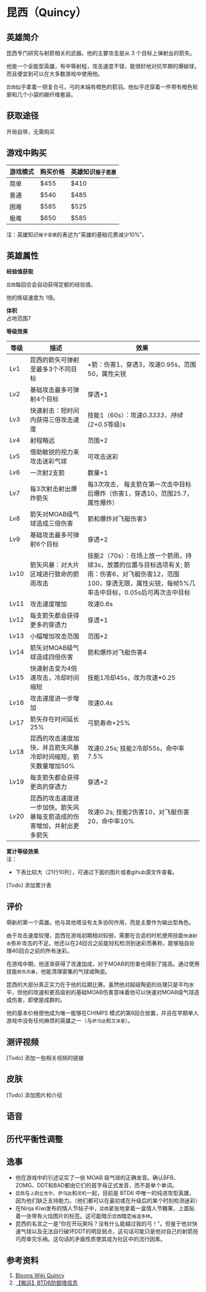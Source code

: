 # 昆西（Quincy）
## 英雄简介
昆西专门研究与射箭相关的武器。他的主要攻击是从 3 个目标上弹射出的箭矢。

他是一个全能型英雄，有中等射程，攻击速度不错，能很好地对抗早期的爆破球，而且便宜到可以在大多数游戏中使用他。

`昆西`似乎拿着一把复合弓，弓的末端有橙色的箭羽。他似乎还穿着一件带有橙色轮廓和几个小袋的碳纤维套装。

## 获取途径
开局自带，无需购买

## 游戏中购买
| 游戏模式 | 购买价格 | 英雄知识`猴子恩惠` | 
| - | - | - |
| 简单 | $455 | $410 |
| 普通 | $540 | $485 |
| 困难 | $585 | $525 |
| 极难 | $650 | $585 |

注：英雄知识`猴子恩惠`的表述为“英雄的基础花费减少10%”。


## 英雄属性
**经验值获取**

`昆西`每回合会自动获得定额的经验值。

他的练级速度为 1倍。

**体积**  
占地范围7

**等级效果**

| 等级 | 描述 | 效果|
| - | - | - |
Lv1 | 昆西的箭矢可弹射至最多3个不同目标 | +箭：伤害1，穿透3，攻速0.95s，范围50，属性尖锐 |
Lv2 | 基础攻击最多可弹射4个目标 | 穿透+1 |
Lv3 | 快速射击：短时间内获得三倍攻击速度 | 技能1（60s）：攻速*0.3333，持续(2+0.5*等级)s |
Lv4 | 射程略远 | 范围+2 |
Lv5 | 借助敏锐的视力来攻击迷彩气球 | 可攻击迷彩 |
Lv6 | 一次射2支箭 | 数量+1 |
Lv7 | 每3次射击射出爆炸箭矢 | 每3次攻击， 每支箭在第一次击中目标后爆炸（伤害1，穿透10，范围25.7，属性爆炸） |
Lv8 | 箭矢对MOAB级气球造成三倍伤害 | 箭和爆炸对飞艇伤害3 |
Lv9 | 基础攻击最多可弹射6个目标 | 穿透+2 |
Lv10 | 箭矢风暴：对大片区域进行致命的箭雨攻击 | 技能2（70s）：在场上放一个箭雨，持续3s，放置的位置与目标选项有关; 箭雨：伤害6，对飞艇伤害12，范围100，穿透无限，属性尖锐，每帧5%几率击中目标，0.05s后可再次击中目标 |
Lv11 | 攻击速度增加 | 攻速0.6s |
Lv12 | 每支箭矢都会获得更多的穿透力 | 穿透+1 |
Lv13 | 小幅增加攻击范围 | 范围+2 |
Lv14 | 箭矢对MOAB级气球造成四倍伤害 | 箭和爆炸对飞艇伤害4 |
Lv15 | 快速射击变为4倍速攻击，冷却时间缩短 | 技能1冷却45s，改为攻速*0.25 |
Lv16 | 攻击速度进一步增加 | 攻速0.4s |
Lv17 | 箭矢存在时间延长25% | 弓箭寿命+25% |
Lv18 | 昆西的攻击速度加快，并且箭矢风暴冷却时间缩短，箭矢数量增加50% | 攻速0.25s; 技能2冷却55s，命中率7.5% |
Lv19 | 每支箭矢都会获得更高的穿透力 | 穿透+2 |
Lv20 | 昆西的攻击速度进一步加快。箭矢风暴每支箭造成的伤害增加，并射出更多箭矢 | 攻速0.2s; 技能2伤害10，对飞艇伤害20，命中率10% |


**累计等级效果**  
注：

- 下表比较大（21行10列），可通过下面的图片或者gihub源文件查看。

[Todo] 添加累计表

## 评价
萌新的第一个英雄。他与其他塔没有太多协同作用，而是主要作为输出型角色。

由于攻击速度较慢，昆西在游戏初期相对较弱，需要在合适的时机使用技能`快速射击`弥补攻击的不足。他还以在24回合之前能轻松检测到迷彩而著称，能够独自处理40回合之前的所有迷彩。

在游戏中期，他逐渐获得了攻速加成，对于MOAB的伤害也得到了提高。通过使用技能`箭矢风暴`，他能清理密集的气球或陶瓷。

昆西的大部分真正实力在于他的后期比赛。虽然他对超级陶瓷的处理只是平均水平，但他的攻速和更高级别的基础MOAB伤害意味着他可以快速对MOAB级气球造成伤害，即使是成群的。

他的基本价格使他成为唯一能够在CHIMPS 模式的第6回合放置，并且在早期单人游戏中没有任何麻烦的英雄之一（与`萨乌达`和`艾泽里`）。

## 测评视频
[Todo] 添加一些相关视频的链接

## 皮肤
[Todo] 添加图片和介绍

## 语音

## 历代平衡性调整

## 逸事
- 他在游戏中的引述证实了一些 MOAB 级气球的正确发音。确认BFB、ZOMG、DDT和BAD都由它们的首字母正式发音，而不是单个单词。
- `昆西`与`上尉丘吉尔`、`萨乌达`和`灵机`一起，目前是 BTD6 中唯一的纯进攻型英雄，因为他们缺乏支持能力。（他们都可以在最初或在升级后的某个时刻检测迷彩）
- 在Ninja Kiwi发布的情人节帖子中，`昆西`紧张地拿着一盒情人节糖果，上面贴着一张带有火焰图片的标签。这可能暗示`昆西`暗恋`格温多林`。
- 昆西的名言之一是“你在开玩笑吗？没有什么能越过我的弓！”。但鉴于他对快速气球以及无法自行破坏DDT的明显弱点，这句话可能只是他对自己的射箭技巧而幸灾乐祸。这句话的矛盾性质使其成为社区中的流行因素。

## 参考资料
1. [Bloons Wiki Quincy](https://bloons.fandom.com/wiki/Quincy_(BTD6))
2. [【搬运】BTD6防御塔信息](https://docs.qq.com/sheet/DVm9tcFl1ZndGd0Rv?tab=bb08j7)